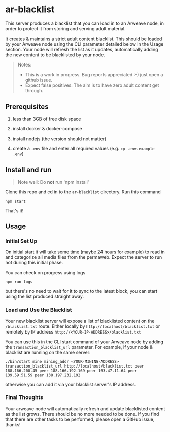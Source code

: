 # ar-blacklist

This server produces a blacklist that you can load in to an Arweave node, in order to protect it from storing and serving adult material.

It creates & maintains a strict adult content blacklist. This should be loaded by your Arweave node using the CLI parameter detailed below in the Usage section. Your node will refresh the list as it updates, automatically adding the new content to be blacklisted by your node.

>Notes: 
>- This is a work in progress. Bug reports appreciated :-) just open a github issue.
>- Expect false positives. The aim is to have zero adult content get through.


## Prerequisites

1. less than 3GB of free disk space

2. install docker & docker-compose

3. install nodejs (the version should not matter)

3. create a `.env` file and enter all required values (e.g. `cp .env.example .env`)

## Install and run

> Note well: Do **not** run 'npm install'

Clone this repo and cd in to the `ar-blacklist` directory. Run this command

```
npm start
```
That's it!

## Usage

### Initial Set Up

On initial start it will take some time (maybe 24 hours for example) to read in and categorize all media files from the permaweb. Expect the server to run hot during this initial phase.

You can check on progress using logs
```
npm run logs
```
but there's no need to wait for it to sync to the latest block, you can start using the list produced straight away.

### Load and Use the Blacklist

Your new blacklist server will expose a list of blacklisted content on the `/blacklist.txt` route. Either locally by `http://localhost/blacklist.txt` or remotely by IP address `http://<YOUR-IP-ADDRESS>/blacklist.txt`

You can use this in the CLI start command of your Arweave node by adding the `transaction_blacklist_url` parameter. For example, if your node & blacklist are running on the same server:
```
./bin/start mine mining_addr <YOUR-MINING-ADDRESS> transaction_blacklist_url http://localhost/blacklist.txt peer 188.166.200.45 peer 188.166.192.169 peer 163.47.11.64 peer 139.59.51.59 peer 138.197.232.192
```
otherwise you can add it via your blacklist server's IP address. 

### Final Thoughts

Your arweave node will automatically refresh and update blacklisted content as the list grows. There should be no more needed to be done. If you find that there are other tasks to be performed, please open a GitHub issue, thanks!